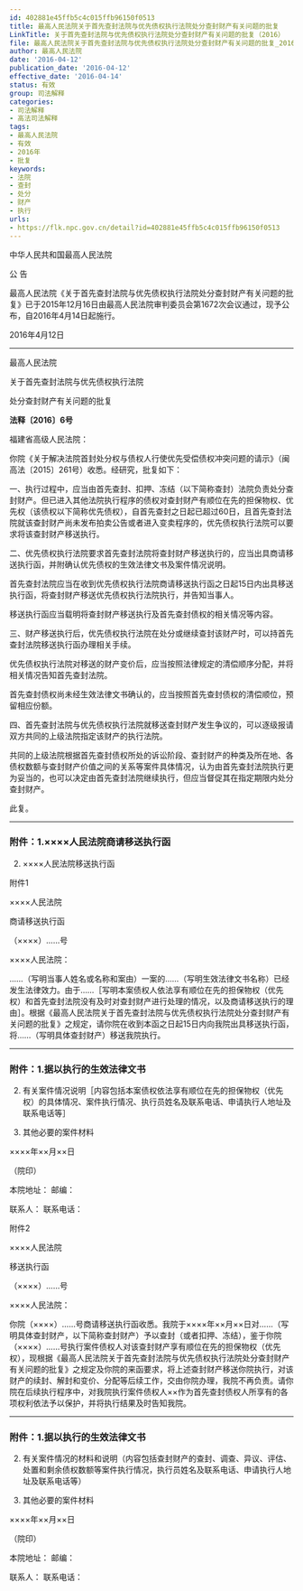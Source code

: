 ```yaml
---
id: 402881e45ffb5c4c015ffb96150f0513
title: 最高人民法院关于首先查封法院与优先债权执行法院处分查封财产有关问题的批复
LinkTitle: 关于首先查封法院与优先债权执行法院处分查封财产有关问题的批复（2016）
file: 最高人民法院关于首先查封法院与优先债权执行法院处分查封财产有关问题的批复_20160412_402881e45ffb5c4c015ffb96150f0513.docx
author: 最高人民法院
date: '2016-04-12'
publication_date: '2016-04-12'
effective_date: '2016-04-14'
status: 有效
group: 司法解释
categories:
- 司法解释
- 高法司法解释
tags:
- 最高人民法院
- 有效
- 2016年
- 批复
keywords:
- 法院
- 查封
- 处分
- 财产
- 执行
urls:
- https://flk.npc.gov.cn/detail?id=402881e45ffb5c4c015ffb96150f0513
---
```


中华人民共和国最高人民法院

公 告

最高人民法院《关于首先查封法院与优先债权执行法院处分查封财产有关问题的批复》已于2015年12月16日由最高人民法院审判委员会第1672次会议通过，现予公布，自2016年4月14日起施行。

2016年4月12日

---

最高人民法院

关于首先查封法院与优先债权执行法院

处分查封财产有关问题的批复

**法释〔2016〕6号**

福建省高级人民法院：

你院《关于解决法院首封处分权与债权人行使优先受偿债权冲突问题的请示》（闽高法〔2015〕261号）收悉。经研究，批复如下：

一、执行过程中，应当由首先查封、扣押、冻结（以下简称查封）法院负责处分查封财产。但已进入其他法院执行程序的债权对查封财产有顺位在先的担保物权、优先权（该债权以下简称优先债权），自首先查封之日起已超过60日，且首先查封法院就该查封财产尚未发布拍卖公告或者进入变卖程序的，优先债权执行法院可以要求将该查封财产移送执行。

二、优先债权执行法院要求首先查封法院将查封财产移送执行的，应当出具商请移送执行函，并附确认优先债权的生效法律文书及案件情况说明。

首先查封法院应当在收到优先债权执行法院商请移送执行函之日起15日内出具移送执行函，将查封财产移送优先债权执行法院执行，并告知当事人。

移送执行函应当载明将查封财产移送执行及首先查封债权的相关情况等内容。

三、财产移送执行后，优先债权执行法院在处分或继续查封该财产时，可以持首先查封法院移送执行函办理相关手续。

优先债权执行法院对移送的财产变价后，应当按照法律规定的清偿顺序分配，并将相关情况告知首先查封法院。

首先查封债权尚未经生效法律文书确认的，应当按照首先查封债权的清偿顺位，预留相应份额。

四、首先查封法院与优先债权执行法院就移送查封财产发生争议的，可以逐级报请双方共同的上级法院指定该财产的执行法院。

共同的上级法院根据首先查封债权所处的诉讼阶段、查封财产的种类及所在地、各债权数额与查封财产价值之间的关系等案件具体情况，认为由首先查封法院执行更为妥当的，也可以决定由首先查封法院继续执行，但应当督促其在指定期限内处分查封财产。

此复。

---

### 附件：1.××××人民法院商请移送执行函

2. ××××人民法院移送执行函

附件1

××××人民法院

商请移送执行函

（××××）……号

××××人民法院：

……（写明当事人姓名或名称和案由）一案的……（写明生效法律文书名称）已经发生法律效力。由于……［写明本案债权人依法享有顺位在先的担保物权（优先权）和首先查封法院没有及时对查封财产进行处理的情况，以及商请移送执行的理由］。根据《最高人民法院关于首先查封法院与优先债权执行法院处分查封财产有关问题的批复》之规定，请你院在收到本函之日起15日内向我院出具移送执行函，将……（写明具体查封财产）移送我院执行。

---

### 附件：1.据以执行的生效法律文书

2. 有关案件情况说明［内容包括本案债权依法享有顺位在先的担保物权（优先权）的具体情况、案件执行情况、执行员姓名及联系电话、申请执行人地址及联系电话等］

3. 其他必要的案件材料

××××年××月××日

（院印）

本院地址：   邮编：

联系人：   联系电话：

附件2

××××人民法院

移送执行函

（××××）……号

××××人民法院：

你院（××××）……号商请移送执行函收悉。我院于××××年××月××日对……（写明具体查封财产，以下简称查封财产）予以查封（或者扣押、冻结），鉴于你院（××××）……号执行案件债权人对该查封财产享有顺位在先的担保物权（优先权），现根据《最高人民法院关于首先查封法院与优先债权执行法院处分查封财产有关问题的批复》之规定及你院的来函要求，将上述查封财产移送你院执行，对该财产的续封、解封和变价、分配等后续工作，交由你院办理，我院不再负责。请你院在后续执行程序中，对我院执行案件债权人××作为首先查封债权人所享有的各项权利依法予以保护，并将执行结果及时告知我院。

---

### 附件：1.据以执行的生效法律文书

2. 有关案件情况的材料和说明（内容包括查封财产的查封、调查、异议、评估、处置和剩余债权数额等案件执行情况，执行员姓名及联系电话、申请执行人地址及联系电话等）

3. 其他必要的案件材料

××××年××月××日

（院印）

本院地址：   邮编：

联系人：   联系电话：
